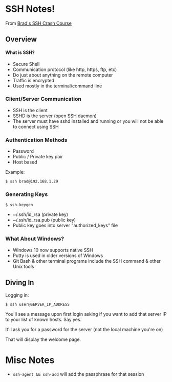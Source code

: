 # SSH Notes!

From [Brad's SSH Crash Course](https://www.youtube.com/watch?v=hQWRp-FdTpc)

## Overview

#### What is SSH?

- Secure Shell
- Communication protocol (like http, https, ftp, etc)
- Do just about anything on the remote computer
- Traffic is encrypted
- Used mostly in the terminal/command line

### Client/Server Communication

- SSH is the client
- SSHD is the server (open SSH daemon)
- The server must have sshd installed and running or you will not be able to connect using SSH

### Authentication Methods

- Password
- Public / Private key pair
- Host based

Example:

    $ ssh brad@192.168.1.29

### Generating Keys

    $ ssh-keygen

- ~/.ssh/id_rsa (private key)
- ~/.ssh/id_rsa.pub (public key)
- Public key goes into server "authorized_keys" file

### What About Windows?

- Windows 10 now supports native SSH
- Putty is used in older versions of Windows
- Git Bash & other terminal programs include the SSH command & other Unix tools

## Diving In

Logging in:

    $ ssh user@SERVER_IP_ADDRESS

You'll see a message upon first login asking if you want to add that server IP to your list of known hosts. Say yes.

It'll ask you for a password for the server (not the local machine you're on)

That will display the welcome page.

# Misc Notes

- `ssh-agent && ssh-add` will add the passphrase for that session
